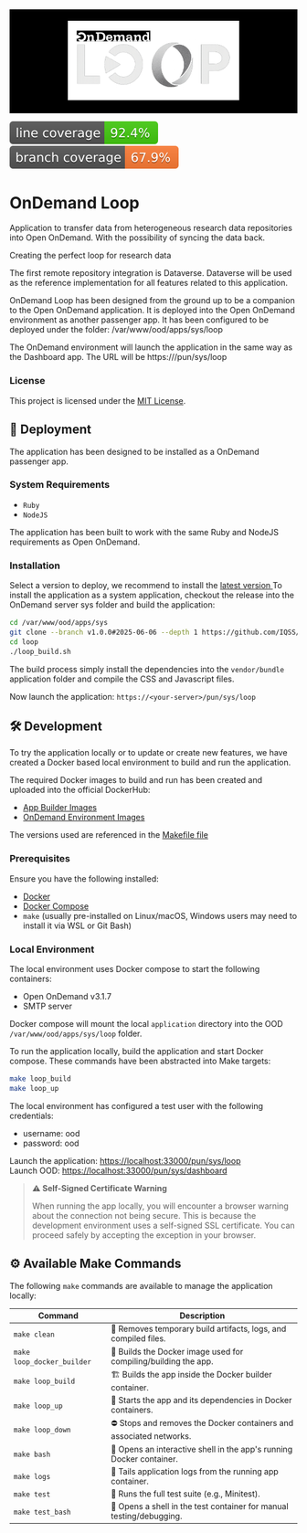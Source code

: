 <div style="width: 100%; background-color: black; padding: 20px 0; text-align: center;">
  <img src="docs/guide/content/assets/banner.png" alt="OnDemand Loop Logo" style="max-width: 300px;">
</div>

![Line coverage](docs/badges/coverage-line.svg)
![Branch coverage](docs/badges/coverage-branch.svg)

# OnDemand Loop

Application to transfer data from heterogeneous research data repositories into Open OnDemand. With the possibility of syncing the data back.

Creating the perfect loop for research data

The first remote repository integration is Dataverse.
Dataverse will be used as the reference implementation for all features related to this application.

OnDemand Loop has been designed from the ground up to be a companion to the Open OnDemand application.
It is deployed into the Open OnDemand environment as another passenger app.
It has been configured to be deployed under the folder: /var/www/ood/apps/sys/loop

The OnDemand environment will launch the application in the same way as the Dashboard app.
The URL will be https://<ood-server>/pun/sys/loop

### License

This project is licensed under the [MIT License](LICENSE).

## 🚀 Deployment
The application has been designed to be installed as a OnDemand passenger app.

### System Requirements
- `Ruby`
- `NodeJS`

The application has been built to work with the same Ruby and NodeJS requirements as Open OnDemand.

### Installation
Select a version to deploy, we recommend to install the [latest version ](https://github.com/IQSS/ondemand-loop/releases/latest)
To install the application as a system application, checkout the release into the OnDemand server sys folder and build the application:

```bash
cd /var/www/ood/apps/sys
git clone --branch v1.0.0#2025-06-06 --depth 1 https://github.com/IQSS/ondemand-loop.git loop
cd loop
./loop_build.sh
```

The build process simply install the dependencies into the `vendor/bundle` application folder and compile the CSS and Javascript files.

Now launch the application: `https://<your-server>/pun/sys/loop`

## 🛠️ Development
To try the application locally or to update or create new features,
we have created a Docker based local environment to build and run the application.

The required Docker images to build and run has been created and uploaded into the official DockerHub:
 - [App Builder Images](https://hub.docker.com/r/hmdc/ondemand-loop/tags)
 - [OnDemand Environment Images](https://hub.docker.com/r/hmdc/sid-ood/tags)

The versions used are referenced in the [Makefile file](./Makefile)

### Prerequisites
Ensure you have the following installed:
- [Docker](https://www.docker.com/)
- [Docker Compose](https://docs.docker.com/compose/)
- `make` (usually pre-installed on Linux/macOS, Windows users may need to install it via WSL or Git Bash)

### Local Environment
The local environment uses Docker compose to start the following containers:
 - Open OnDemand v3.1.7
 - SMTP server

Docker compose will mount the local `application` directory into the OOD `/var/www/ood/apps/sys/loop` folder.

To run the application locally, build the application and start Docker compose.
These commands have been abstracted into Make targets:
  ```sh
  make loop_build
  make loop_up
  ```

The local environment has configured a test user with the following credentials:
 - username: ood
 - password: ood

Launch the application: [https://localhost:33000/pun/sys/loop](https://localhost:33000/pun/sys/loop)  
Launch OOD: [https://localhost:33000/pun/sys/dashboard](https://localhost:33000/pun/sys/dashboard)

> **⚠️ Self-Signed Certificate Warning**
>
> When running the app locally, you will encounter a browser warning about the connection not being secure.
> This is because the development environment uses a self-signed SSL certificate.
> You can proceed safely by accepting the exception in your browser.


## ⚙️ Available Make Commands

The following `make` commands are available to manage the application locally:

| Command                  | Description                                                       |
|--------------------------|-------------------------------------------------------------------|
| `make clean`             | 🧹 Removes temporary build artifacts, logs, and compiled files.   |
| `make loop_docker_builder` | 🐳 Builds the Docker image used for compiling/building the app.   |
| `make loop_build`        | 🏗️ Builds the app inside the Docker builder container.           |
| `make loop_up`           | 🚀 Starts the app and its dependencies in Docker containers.      |
| `make loop_down`         | ⛔ Stops and removes the Docker containers and associated networks. |
| `make bash`              | 🐚 Opens an interactive shell in the app's running Docker container. |
| `make logs`              | 📜 Tails application logs from the running app container. |
| `make test`              | 🧪 Runs the full test suite (e.g., Minitest).                     |
| `make test_bash`         | 🔬 Opens a shell in the test container for manual testing/debugging. |





